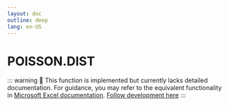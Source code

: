 ```yaml
---
layout: doc
outline: deep
lang: en-US
---
```


# POISSON.DIST

::: warning
🚧 This function is implemented but currently lacks detailed documentation. For guidance, you may refer to the equivalent functionality in [Microsoft Excel documentation](https://support.microsoft.com/en-us/office/excel-functions-by-category-5f91f4e9-7b42-46d2-9bd1-63f26a86c0eb).
[Follow development here](https://github.com/ironcalc/IronCalc/labels/Functions)
:::